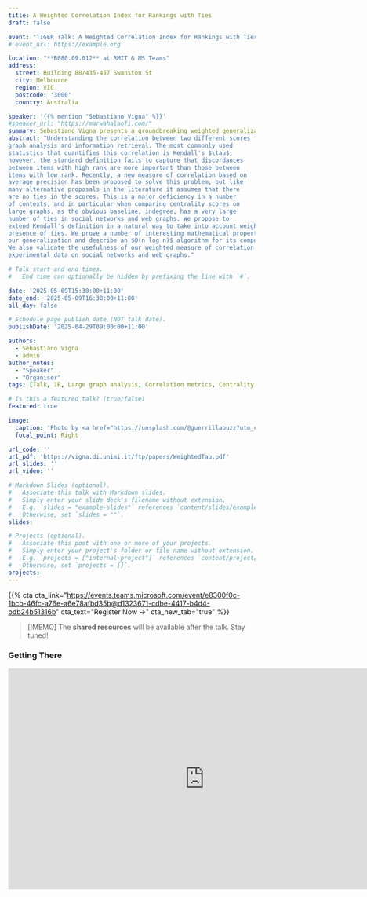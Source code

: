 ```yaml
---
title: A Weighted Correlation Index for Rankings with Ties
draft: false

event: "TIGER Talk: A Weighted Correlation Index for Rankings with Ties"
# event_url: https://example.org

location: "**B080.09.012** at RMIT & MS Teams"
address:
  street: Building 80/435-457 Swanston St
  city: Melbourne
  region: VIC
  postcode: '3000'
  country: Australia

speaker: '{{% mention "Sebastiano Vigna" %}}'
#speaker_url: "https://marwahalaofi.com/"
summary: Sebastiano Vigna presents a groundbreaking weighted generalization of Kendall's $\tau$ that brilliantly handles tied ranks, powered by an $O(nlogn)$ algorithm and validated on massive social and web graphs.
abstract: "Understanding the correlation between two different scores for the same set of items is a common problem in 
graph analysis and information retrieval. The most commonly used
statistics that quantifies this correlation is Kendall's $\tau$; 
however, the standard definition fails to capture that discordances 
between items with high rank are more important than those between 
items with low rank. Recently, a new measure of correlation based on 
average precision has been proposed to solve this problem, but like 
many alternative proposals in the literature it assumes that there 
are no ties in the scores. This is a major deficiency in a number 
of contexts, and in particular when comparing centrality scores on
large graphs, as the obvious baseline, indegree, has a very large 
number of ties in social networks and web graphs. We propose to 
extend Kendall's definition in a natural way to take into account weights in the
presence of ties. We prove a number of interesting mathematical properties of
our generalization and describe an $O(n log n)$ algorithm for its computation. 
We also validate the usefulness of our weighted measure of correlation using 
experimental data on social networks and web graphs."

# Talk start and end times.
#   End time can optionally be hidden by prefixing the line with `#`.

date: '2025-05-09T15:30:00+11:00'
date_end: '2025-05-09T16:30:00+11:00'
all_day: false

# Schedule page publish date (NOT talk date).
publishDate: '2025-04-29T09:00:00+11:00'

authors:
  - Sebastiano Vigna
  - admin
author_notes:
  - "Speaker"
  - "Organiser"
tags: [Talk, IR, Large graph analysis, Correlation metrics, Centrality measures]

# Is this a featured talk? (true/false)
featured: true

image:
  caption: 'Photo by <a href="https://unsplash.com/@guerrillabuzz?utm_content=creditCopyText&utm_medium=referral&utm_source=unsplash">GuerrillaBuzz</a> on <a href="https://unsplash.com/photos/diagram-7hA2wqBcSF8?utm_content=creditCopyText&utm_medium=referral&utm_source=unsplash">Unsplash</a>'
  focal_point: Right

url_code: ''
url_pdf: 'https://vigna.di.unimi.it/ftp/papers/WeightedTau.pdf'
url_slides: ''
url_video: ''

# Markdown Slides (optional).
#   Associate this talk with Markdown slides.
#   Simply enter your slide deck's filename without extension.
#   E.g. `slides = "example-slides"` references `content/slides/example-slides.md`.
#   Otherwise, set `slides = ""`.
slides:

# Projects (optional).
#   Associate this post with one or more of your projects.
#   Simply enter your project's folder or file name without extension.
#   E.g. `projects = ["internal-project"]` references `content/project/deep-learning/index.md`.
#   Otherwise, set `projects = []`.
projects:
---
```


{{% cta cta_link="https://events.teams.microsoft.com/event/e8300f0c-1bcb-46fc-a76e-a6e78afbd35b@d1323671-cdbe-4417-b4d4-bdb24b51316b" cta_text="Register Now →" cta_new_tab="true" %}}

<!-- {{% callout warning %}} -->
<!-- The date and time for this talk is to be announced soon. -->
<!-- {{% /callout %}} -->

> [!MEMO]
> The **shared resources** will be available after the talk. Stay tuned!
>

### Getting There

<iframe src="https://www.google.com/maps/embed?pb=!1m18!1m12!1m3!1d3152.222093623283!2d144.96027981258027!3d-37.80826657186005!2m3!1f0!2f0!3f0!3m2!1i1024!2i768!4f13.1!3m3!1m2!1s0x6ad642cb67178b05%3A0xe5c2160ff784f314!2sBuilding%2080%20(Swanston%20Academic%20Building)%20-%20RMIT%20University!5e0!3m2!1sen!2sau!4v1738711638555!5m2!1sen!2sau" width="800" height="450" style="border:0;" allowfullscreen="" loading="lazy" referrerpolicy="no-referrer-when-downgrade"></iframe>
